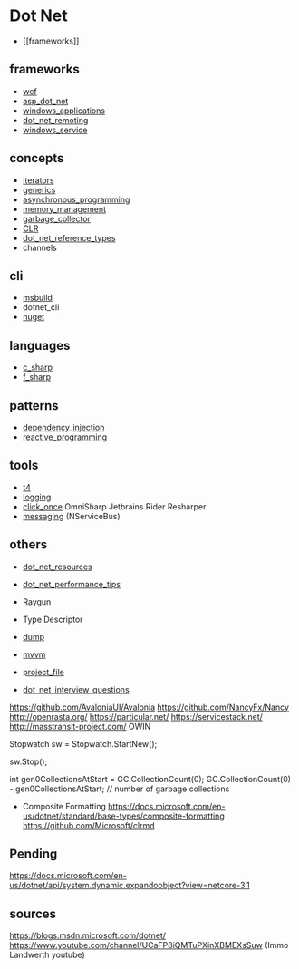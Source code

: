# Dot Net

* [[frameworks]]

## frameworks
* [wcf](wcf/index.md)
* [asp_dot_net](asp_dot_net/index.md)
* [windows_applications](windows_applications)
* [dot_net_remoting](dot_net_remoting)
* [windows_service](windows_service)

## concepts
* [iterators](iterators)
* [generics](generics)
* [asynchronous_programming](asynchronous_programming)
* [memory_management](memory_management)
* [garbage_collector](garbage_collector)
* [CLR](CLR)
* [dot_net_reference_types](dot_net_reference_types)
* channels

## cli
* [msbuild](msbuild)
* dotnet_cli
* [nuget](nuget)

## languages
* [c_sharp](c_sharp)
* [f_sharp](f_sharp)

## patterns
* [dependency_injection](dependency_injection)
* [reactive_programming](reactive_programming/index.md)

## tools
* [t4](t4/index.md)
* [logging](logging)
* [click_once](click_once)
OmniSharp
Jetbrains Rider
Resharper
* [messaging](messaging/index.md) (NServiceBus)

## others
* [dot_net_resources](dot_net_resources)
* [dot_net_performance_tips](dot_net_performance_tips)
* Raygun
* Type Descriptor
* [dump](dump)
* [mvvm](mvvm)
* [project_file](project_file)

* [dot_net_interview_questions](dot_net_interview_questions)

https://github.com/AvaloniaUI/Avalonia
https://github.com/NancyFx/Nancy
http://openrasta.org/
https://particular.net/
https://servicestack.net/
http://masstransit-project.com/
OWIN

Stopwatch sw = Stopwatch.StartNew();

sw.Stop();

int gen0CollectionsAtStart = GC.CollectionCount(0);
GC.CollectionCount(0) - gen0CollectionsAtStart; // number of garbage collections

* Composite Formatting
https://docs.microsoft.com/en-us/dotnet/standard/base-types/composite-formatting
https://github.com/Microsoft/clrmd

## Pending
https://docs.microsoft.com/en-us/dotnet/api/system.dynamic.expandoobject?view=netcore-3.1


## sources
https://blogs.msdn.microsoft.com/dotnet/
https://www.youtube.com/channel/UCaFP8iQMTuPXinXBMEXsSuw (Immo Landwerth youtube)

